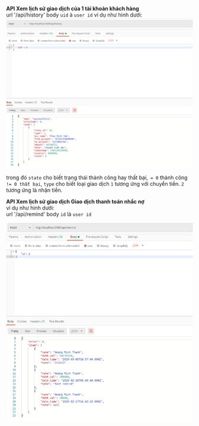 **API Xem lịch sử giao dịch của 1 tài khoản khách hàng** \
url '/api/history' body `uid` à `user id`
ví dụ như hình dưới: \
![history](/pic_guide/his.png)

trong đó `state` cho biết trạng thái thành công hay thất bại,` = 0` thành công `!= 0 thất bại`, `type` cho biết loại giao dịch `1` tương ứng với chuyển tiền. `2` tương ứng là nhận tiền.

**API Xem lịch sử giao dịch Giao dịch thanh toán nhắc nợ** \
ví dụ như hình dưới: \
url '/api/remind' body `id` là `user id`

![dept](/pic_guide/remind.png)
